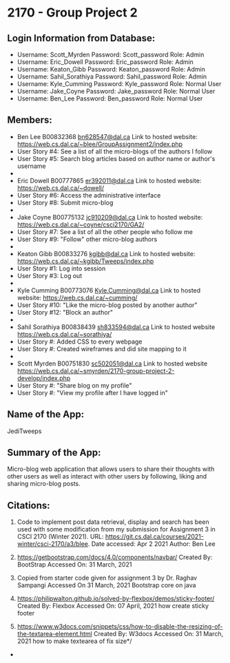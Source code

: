 # 2170 - Group Project 2

## Login Information from Database:
- Username: Scott_Myrden Password: Scott_password Role: Admin
- Username: Eric_Dowell Password: Eric_password Role: Admin
- Username: Keaton_Gibb Password: Keaton_password Role: Admin
- Username: Sahil_Sorathiya Password: Sahil_password Role: Admin
- Username: Kyle_Cumming Password: Kyle_password Role: Normal User
- Username: Jake_Coyne Password: Jake_password Role: Normal User
- Username: Ben_Lee Password: Ben_password Role: Normal User


## Members:

- Ben Lee B00832368 bn628547@dal.ca Link to hosted website: https://web.cs.dal.ca/~blee/GroupAssignment2/index.php
- User Story #4: See a list of all the micro-blogs of the authors I follow
- User Story #5: Search blog articles based on author name or author's username 
- 
- Eric Dowell B00777865 er392011@dal.ca Link to hosted website: https://web.cs.dal.ca/~dowell/
- User Story #6: Access the administrative interface
- User Story #8: Submit micro-blog
- 
- Jake Coyne B00775132 jc910209@dal.ca Link to hosted website: https://web.cs.dal.ca/~coyne/csci2170/GA2/
- User Story #7: See a list of all the other people who follow me
- User Story #9: "Follow" other micro-blog authors
-
- Keaton Gibb B00833276 kgibb@dal.ca Link to hosted website: https://web.cs.dal.ca/~kgibb/Tweeps/index.php
- User Story #1: Log into session
- User Story #3: Log out
- 
- Kyle Cumming B00773076 Kyle.Cumming@dal.ca Link to hosted website: https://web.cs.dal.ca/~cumming/
- User Story #10: "Like  the micro-blog posted by another author"
- User Story #12: "Block an author"
- 
- Sahil Sorathiya B00838439 sh833594@dal.ca Link to hosted website https://web.cs.dal.ca/~sorathiya/
- User Story #: Added CSS to every webpage
- User Story #: Created wireframes and did site mapping to it
- 
- Scott Myrden B00751830 sc502051@dal.ca Link to hosted website https://web.cs.dal.ca/~smyrden/2170-group-project-2-develop/index.php
- User Story #: "Share blog on my profile"
- User Story #: "View my profile after I have logged in"


## Name of the App: 
JediTweeps

## Summary of the App:
Micro-blog web application that allows users to share their thoughts with other users
as well as interact with other users by following, liking and sharing micro-blog posts.

## Citations:

1.    Code to implement post data retrieval, display and search has been used with some
      modification from my submission for Assignment 3 in CSCI 2170 (Winter 2021).
        URL: https://git.cs.dal.ca/courses/2021-winter/csci-2170/a3/blee.
        Date accessed: Apr 2 2021
        Author: Ben Lee

2. https://getbootstrap.com/docs/4.0/components/navbar/
    Created By: BootStrap 
    Accessed On: 31 March, 2021

3. Copied from starter code given for assignment 3 by Dr. Raghav Sampangi 
    Accessed On 31 March, 2021
    Bootstrap core on java

4. https://philipwalton.github.io/solved-by-flexbox/demos/sticky-footer/
    Created By: Flexbox
    Accessed On: 07 April, 2021
    how create sticky footer

5. https://www.w3docs.com/snippets/css/how-to-disable-the-resizing-of-the-textarea-element.html
    Created By: W3docs
    Accessed On: 31 March, 2021 
    how to make textearea of fix size*/
 - 